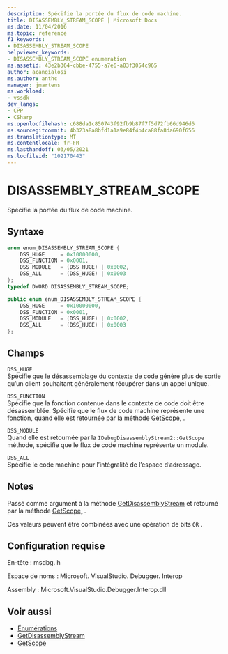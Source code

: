 ```yaml
---
description: Spécifie la portée du flux de code machine.
title: DISASSEMBLY_STREAM_SCOPE | Microsoft Docs
ms.date: 11/04/2016
ms.topic: reference
f1_keywords:
- DISASSEMBLY_STREAM_SCOPE
helpviewer_keywords:
- DISASSEMBLY_STREAM_SCOPE enumeration
ms.assetid: 43e2b364-cbbe-4755-a7e6-a03f3054c965
author: acangialosi
ms.author: anthc
manager: jmartens
ms.workload:
- vssdk
dev_langs:
- CPP
- CSharp
ms.openlocfilehash: c688da1c850743f92fb9b87f7f5d72fb66d946d6
ms.sourcegitcommit: 4b323a8a8bfd1a1a9e84f4b4ca88fa8da690f656
ms.translationtype: MT
ms.contentlocale: fr-FR
ms.lasthandoff: 03/05/2021
ms.locfileid: "102170443"
---
```

# <a name="disassembly_stream_scope"></a>DISASSEMBLY_STREAM_SCOPE
Spécifie la portée du flux de code machine.

## <a name="syntax"></a>Syntaxe

```cpp
enum enum_DISASSEMBLY_STREAM_SCOPE {
    DSS_HUGE     = 0x10000000,
    DSS_FUNCTION = 0x0001,
    DSS_MODULE   = (DSS_HUGE) | 0x0002,
    DSS_ALL      = (DSS_HUGE) | 0x0003
};
typedef DWORD DISASSEMBLY_STREAM_SCOPE;
```

```csharp
public enum enum_DISASSEMBLY_STREAM_SCOPE {
    DSS_HUGE     = 0x10000000,
    DSS_FUNCTION = 0x0001,
    DSS_MODULE   = (DSS_HUGE) | 0x0002,
    DSS_ALL      = (DSS_HUGE) | 0x0003
};
```

## <a name="fields"></a>Champs
`DSS_HUGE`\
Spécifie que le désassemblage du contexte de code génère plus de sortie qu’un client souhaitant généralement récupérer dans un appel unique.

`DSS_FUNCTION`\
Spécifie que la fonction contenue dans le contexte de code doit être désassemblée. Spécifie que le flux de code machine représente une fonction, quand elle est retournée par la méthode [GetScope,](../../../extensibility/debugger/reference/idebugdisassemblystream2-getscope.md) .

`DSS_MODULE`\
Quand elle est retournée par la `IDebugDisassemblyStream2::GetScope` méthode, spécifie que le flux de code machine représente un module.

`DSS_ALL`\
Spécifie le code machine pour l’intégralité de l’espace d’adressage.

## <a name="remarks"></a>Notes
Passé comme argument à la méthode [GetDisassemblyStream](../../../extensibility/debugger/reference/idebugprogram2-getdisassemblystream.md) et retourné par la méthode [GetScope,](../../../extensibility/debugger/reference/idebugdisassemblystream2-getscope.md) .

Ces valeurs peuvent être combinées avec une opération de bits `OR` .

## <a name="requirements"></a>Configuration requise
En-tête : msdbg. h

Espace de noms : Microsoft. VisualStudio. Debugger. Interop

Assembly : Microsoft.VisualStudio.Debugger.Interop.dll

## <a name="see-also"></a>Voir aussi
- [Énumérations](../../../extensibility/debugger/reference/enumerations-visual-studio-debugging.md)
- [GetDisassemblyStream](../../../extensibility/debugger/reference/idebugprogram2-getdisassemblystream.md)
- [GetScope](../../../extensibility/debugger/reference/idebugdisassemblystream2-getscope.md)
